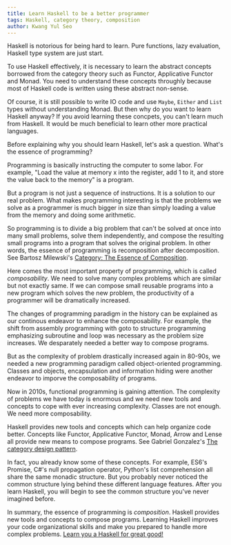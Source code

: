 ```yaml
---
title: Learn Haskell to be a better programmer
tags: Haskell, category theory, composition
author: Kwang Yul Seo
---
```


Haskell is notorious for being hard to learn. Pure functions, lazy evaluation,
Haskell type system are just start.

To use Haskell effectively, it is necessary to learn the abstract concepts
borrowed from the category theory such as Functor, Applicative Functor and
Monad. You need to understand these concepts throughly because most of Haskell
code is written using these abstract non-sense.

Of course, it is still possible to write IO code and use `Maybe`, `Either` and
`List` types without understanding Monad. But then why do you want to learn
Haskell anyway? If you avoid learning these concpets, you can't learn much from
Haskell. It would be much beneficial to learn other more practical languages.

Before explaining why you should learn Haskell, let's ask a question. What's the
essence of programming?

Programming is basically instructing the computer to some labor. For example,
"Load the value at memory x into the register, add 1 to it, and store the value
back to the memory" is a program.

But a program is not just a sequence of instructions. It is a solution to our
real problem. What makes programming interesting is that the problems we solve
as a programmer is much bigger in size than simply loading a value from the
memory and doing some arithmetic.

So programming is to divide a big problem that can't be solved at once into many
small problems, solve them independently, and compose the resulting small
programs into a program that solves the original problem. In other words, the
essence of programming is recomposition after decomposition. See Bartosz
Milewski's [Category: The Essence of Composition][composition].

Here comes the most important property of programming, which is called
*composability*. We need to solve many complex problems which are similar but
not exactly same. If we can compose small reusable programs into a new program
which solves the new problem, the productivity of a programmer will be
dramatically increased.

The changes of programming paradigm in the history can be explained as our
continous endeavor to enhance the composability. For example, the shift from
assembly programming with goto to structure programming emphasizing subroutine
and loop was necessary as the problem size increases. We desparately needed a
better way to compose programs.

But as the complexity of problem drastically increased again in 80-90s, we
needed a new programming paradigm called object-oriented programming. Classes
and objects, encapsulation and information hiding were another endeavor to
imporve the composability of programs.

Now in 2010s, functional programming is gaining attention. The complexity of
problems we have today is enormous and we need new tools and concepts to cope
with ever increasing complexity. Classes are not enough. We need more
composability.

Haskell provides new tools and concepts which can help organize code better.
Concepts like Functor, Applicative Functor, Monad, Arrow and Lense all provide
new means to compose programs. See Gabriel Gonzalez's [The category design
pattern][category].

In fact, you already know some of these concepts. For example, ES6's Promise,
C#'s null propagation operator, Python's list comprehension all share the same
monadic structure. But you probably never noticed the common structure lying
behind these different language features. After you learn Haskell, you will
begin to see the common structure you've never imagined before.

In summary, the essence of programming is *composition*. Haskell provides new
tools and concepts to compose programs. Learning Haskell improves your code
organizational skills and make you prepared to handle more complex problems.
[Learn you a Haskell for great good!][lyhgg]

[composition]: https://bartoszmilewski.com/2014/11/04/category-the-essence-of-composition/
[category]: http://www.haskellforall.com/2012/08/the-category-design-pattern.html
[lyhgg]: http://learnyouahaskell.com/chapters
